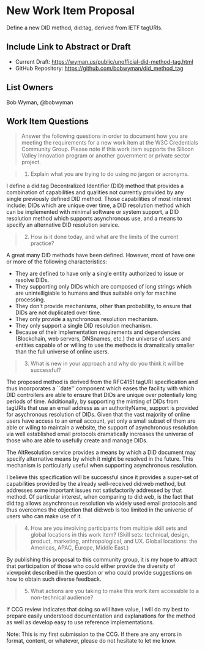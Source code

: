 # New Work Item Proposal

Define a new DID method, did:tag, derived from IETF tagURIs.

## Include Link to Abstract or Draft

- Current Draft: https://wyman.us/public/unofficial-did-method-tag.html
- GitHub Repository: https://github.com/bobwyman/did_method_tag

## List Owners

Bob Wyman, @bobwyman

## Work Item Questions

> Answer the following questions in order to document how you are meeting the requirements for a new work item at the W3C Credentials Community Group. Please note if this work item supports the Silicon Valley Innovation program or another government or private sector project.

> 1. Explain what you are trying to do using no jargon or acronyms.

I define a did:tag Decentralized Identifier (DID) method that provides a combination of capabilities and qualities not currently provided by any single previously defined DID method. Those capabilities of most interest include: DIDs which are unique over time, a DID resolution method which can be implemented with minimal software or system support, a DID resolution method which supports asynchronous use, and a means to specify an alternative DID resolution service.

> 2. How is it done today, and what are the limits of the current practice?

A great many DID methods have been defined. However, most of have one or more of the following characteristics:

- They are defined to have only a single entity authorized to issue or resolve DIDs.
- They supporting only DIDs which are composed of long strings which are unintelligiable to humans and thus suitable only for machine processing.
- They don't provide mechanisms, other than probability, to ensure that DIDs are not duplicated over time.
- They only provide a synchronous resolution mechanism.
- They only support a single DID resolution mechanism.
- Because of their implementation requirements and dependencies (Blockchain, web servers, DNSnames, etc.) the universe of users and entities capable of or willing to use the methods is dramatically smaller than the full universe of online users.

> 3. What is new in your approach and why do you think it will be successful?

The proposed method is derived from the RFC4151 tagURI specification and thus incorporates a ``date'' component which eases the facility with which DID controllers are able to ensure that DIDs are unique over potentially long periods of time. Additionally, by supporting the minting of DIDs from tagURIs that use an email address as an authorityName, support is provided for asychronous resolution of DIDs. Given that the vast majority of online users have access to an email account, yet only a small subset of them are able or wiling to maintain a website, the support of asynchronous resolution via well established email protocols dramatically increases the universe of those who are able to usefully create and manage DIDs.

The AltResolution service provides a means by which a DID document may specify alternative means by which it might be resolved in the future. This mechanism is particularly useful when supporting asynchronous resolution.

I believe this specification will be successful since it provides a super-set of capabilities provided by the already well-received did:web method, but addresses some important issues not satisfactorily addressed by that method. Of particular interest, when comparing to did:web, is the fact that did:tag allows asynchronous resolution via widely used email protocols and thus overcomes the objection that did:web is too limited in the universe of users who can make use of it.

> 4. How are you involving participants from multiple skill sets and global locations in this work item? (Skill sets: technical, design, product, marketing, anthropological, and UX. Global locations: the Americas, APAC, Europe, Middle East.)

By publishing this proposal to this community group, it is my hope to attract that participation of those who could either provide the diversity of viewpoint described in the question or who could provide suggestions on how to obtain such diverse feedback.

> 5. What actions are you taking to make this work item accessible to a non-technical audience?

If CCG review indicates that doing so will have value, I will do my best to prepare easily understood documentation and explanations for the method as well as develop easy to use reference implementations.


Note: This is my first submission to the CCG. If there are any errors in format, content, or whatever, please do not hesitate to let me know.
